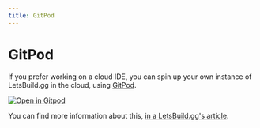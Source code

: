 ```yaml
---
title: GitPod
---
```


# GitPod

If you prefer working on a cloud IDE, you can spin up your own instance of
LetsBuild.gg in the cloud, using
[GitPod](https://gitpod.io/#https://github.com/letsbuildgg/dev.to).

[![Open in
Gitpod](https://gitpod.io/button/open-in-gitpod.svg)](https://gitpod.io/#https://github.com/letsbuildgg/dev.to)

You can find more information about this,
[in a LetsBuild.gg's article](https://letsbuild.gg/ben/spin-up-a-local-instance-of-dev-in-the-cloud-with-gitpod-it-s-incredibly-simple-pij).
